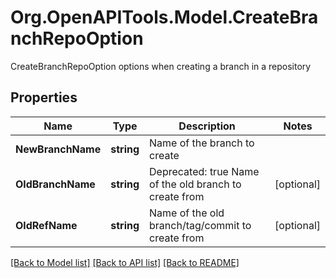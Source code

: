 # Org.OpenAPITools.Model.CreateBranchRepoOption
CreateBranchRepoOption options when creating a branch in a repository

## Properties

Name | Type | Description | Notes
------------ | ------------- | ------------- | -------------
**NewBranchName** | **string** | Name of the branch to create | 
**OldBranchName** | **string** | Deprecated: true Name of the old branch to create from | [optional] 
**OldRefName** | **string** | Name of the old branch/tag/commit to create from | [optional] 

[[Back to Model list]](../README.md#documentation-for-models) [[Back to API list]](../README.md#documentation-for-api-endpoints) [[Back to README]](../README.md)

